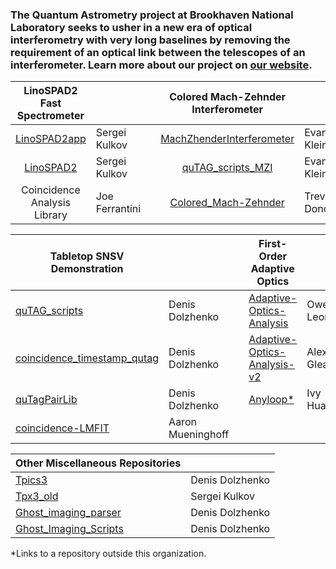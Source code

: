 ### The Quantum Astrometry project at Brookhaven National Laboratory seeks to usher in a new era of optical interferometry with very long baselines by removing the requirement of an optical link between the telescopes of an interferometer. Learn more about our project on [our website](https://www.quantastro.bnl.gov).

| LinoSPAD2 Fast Spectrometer |    |   | Colored Mach-Zehnder Interferometer |    |
|:---------------------------:|:---|---|:-----------------------------------:|:---|
| [LinoSPAD2app](https://github.com/BNL-Quantum-Astrometry/LinoSPAD2app) | Sergei Kulkov | | [MachZhenderInterferometer](https://github.com/BNL-Quantum-Astrometry/MachZhenderInterferometer) | Evan Klein |
| [LinoSPAD2](https://github.com/BNL-Quantum-Astrometry/LinoSPAD2) | Sergei Kulkov | | [quTAG_scripts_MZI](https://github.com/BNL-Quantum-Astrometry/quTAG_scripts_MZI) | Evan Klein |
| Coincidence Analysis Library | Joe Ferrantini | | [Colored_Mach-Zehnder](https://github.com/BNL-Quantum-Astrometry/Colored_Mach-Zehnder) | Trevor Donovan |


| Tabletop SNSV Demonstration |    |   | First-Order Adaptive Optics |    |
|-----------------------------|:---|---|-----------------------------|:---|
| [quTAG_scripts](https://github.com/BNL-Quantum-Astrometry/quTAG_scripts) | Denis Dolzhenko | | [Adaptive-Optics-Analysis](https://github.com/BNL-Quantum-Astrometry/Adaptive-Optics-Analysis) | Owen Leonard |
| [coincidence_timestamp_qutag](https://github.com/BNL-Quantum-Astrometry/coincidence_timestamp_qutag) | Denis Dolzhenko | | [Adaptive-Optics-Analysis-v2](https://github.com/BNL-Quantum-Astrometry/Adaptive-Optics-Analysis-v2) | Alex Gleason |
| [quTagPairLib](https://github.com/BNL-Quantum-Astrometry/quTagPairLib) | Denis Dolzhenko | | [Anyloop*](https://github.com/cdqp/anyloop) | Ivy Huang |
| [coincidence-LMFIT](https://github.com/BNL-Quantum-Astrometry/coincidence-LMFIT) | Aaron Mueninghoff | | | |


| Other Miscellaneous Repositories |    |
|----------------------------------|:---|
| [Tpics3](https://github.com/BNL-Quantum-Astrometry/TPics3) | Denis Dolzhenko |
| [Tpx3_old](https://github.com/BNL-Quantum-Astrometry/Tpx3_old) | Sergei Kulkov |
| [Ghost_imaging_parser](https://github.com/BNL-Quantum-Astrometry/Ghost_imaging_parser) | Denis Dolzhenko |
| [Ghost_Imaging_Scripts](https://github.com/BNL-Quantum-Astrometry/Ghost_Imaging_Scripts) | Denis Dolzhenko |

*Links to a repository outside this organization.
